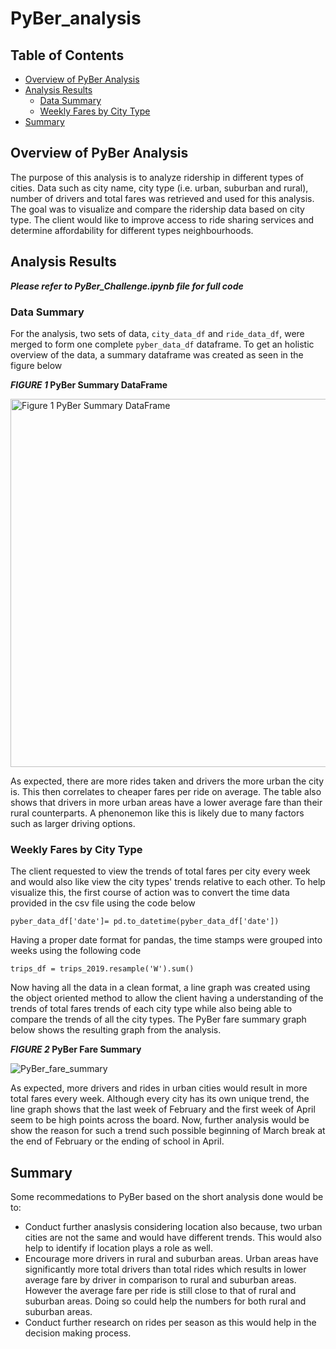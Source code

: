 # PyBer_analysis

## Table of Contents

- [Overview of PyBer Analysis](#overview-of-pyber-analysis)
- [Analysis Results](#analysis-results)
  * [Data Summary](#data-summary)
  * [Weekly Fares by City Type](#weekly-fares-by-city-type)
- [Summary](#summary)

## Overview of PyBer Analysis

The purpose of this analysis is to analyze ridership in different types of cities. Data such as city name, city type (i.e. urban, suburban and rural), number of drivers and total fares was retrieved and used for this analysis. The goal was to visualize and compare the ridership data based on city type. The client would like to improve access to ride sharing services and determine affordability for different types neighbourhoods.


## Analysis Results

**_Please refer to PyBer_Challenge.ipynb file for full code_**

### Data Summary

For the analysis, two sets of data, `city_data_df` and `ride_data_df`, were merged to form one complete `pyber_data_df` dataframe. To get an holistic overview of the data, a summary dataframe was created as seen in the figure below

**_FIGURE 1_ PyBer Summary DataFrame**

<img width="589" alt="Figure 1 PyBer Summary DataFrame" src="https://user-images.githubusercontent.com/86085601/127746522-749e2564-792c-4833-804f-f1a5fc8eae48.png">

As expected, there are more rides taken and drivers the more urban the city is. This then correlates to cheaper fares per ride on average. The table also shows that drivers in more urban areas have a lower average fare than their rural counterparts. A phenonemon like this is likely due to many factors such as larger driving options.

### Weekly Fares by City Type

The client requested to view the trends of total fares per city every week and would also like view the city types' trends relative to each other. To help visualize this, the first course of action was to convert the time data provided in the csv file using the code below
```
pyber_data_df['date']= pd.to_datetime(pyber_data_df['date'])
```

Having a proper date format for pandas, the time stamps were grouped into weeks using the following code
```
trips_df = trips_2019.resample('W').sum()
```

Now having all the data in a clean format, a line graph was created using the object oriented method to allow the client having a understanding of the trends of total fares trends of each city type while also being able to compare the trends of all the city types. The PyBer fare summary graph below shows the resulting graph from the analysis.

**_FIGURE 2_ PyBer Fare Summary**

![PyBer_fare_summary](https://user-images.githubusercontent.com/86085601/127746828-d3f9c2e3-6a6f-4714-bd1a-bb46394af329.png)

As expected, more drivers and rides in urban cities would result in more total fares every week. Although every city has its own unique trend, the line graph shows that the last week of February and the first week of April seem to be high points across the board. Now, further analysis would be show the reason for such a trend such possible beginning of March break at the end of February or the ending of school in April.

## Summary

Some recommedations to PyBer based on the short analysis done would be to:
- Conduct further anaslysis considering location also because, two urban cities are not the same and would have different trends. This would also help to identify if location plays a role as well. 
- Encourage more drivers in rural and suburban areas. Urban areas have significantly more total drivers than total rides which results in lower average fare by driver in comparison to rural and suburban areas. However the average fare per ride is still close to that of rural and suburban areas. Doing so could help the numbers for both rural and suburban areas.
- Conduct further research on rides per season as this would help in the decision making process.

